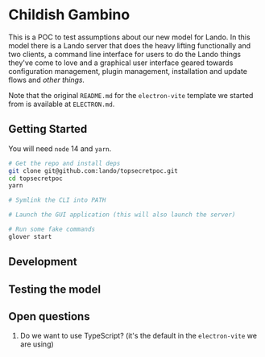 # Childish Gambino

This is a POC to test assumptions about our new model for Lando. In this model there is a Lando server that does the heavy lifting functionally and two clients, a command line interface for users to do the Lando things they've come to love and a graphical user interface geared towards configuration management, plugin management, installation and update flows and _other things._

Note that the original `README.md` for the `electron-vite` template we started from is available at `ELECTRON.md`.

## Getting Started

You will need `node` 14 and `yarn`.

```bash
# Get the repo and install deps
git clone git@github.com:lando/topsecretpoc.git
cd topsecretpoc
yarn

# Symlink the CLI into PATH

# Launch the GUI application (this will also launch the server)

# Run some fake commands
glover start
```

## Development

## Testing the model

## Open questions

1. Do we want to use TypeScript? (it's the default in the `electron-vite` we are using)
